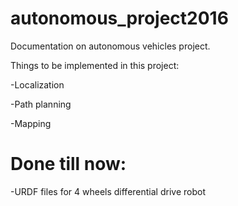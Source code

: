 # autonomous_project2016

Documentation on autonomous vehicles project.


Things to be implemented in this project:

-Localization

-Path planning

-Mapping




# Done till now:

-URDF files for 4 wheels differential drive robot
